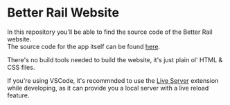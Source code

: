 # Better Rail Website

In this repository you'll be able to find the source code of the Better Rail website.  
The source code for the app itself can be found [here](https://github.com/guytepper/better-rail).

There's no build tools needed to build the website, it's just plain ol' HTML & CSS files.

If you're using VSCode, it's recommnded to use the [Live Server](https://marketplace.visualstudio.com/items?itemName=ritwickdey.LiveServer) extension while developing, as it can provide you a local server with a live reload feature.
